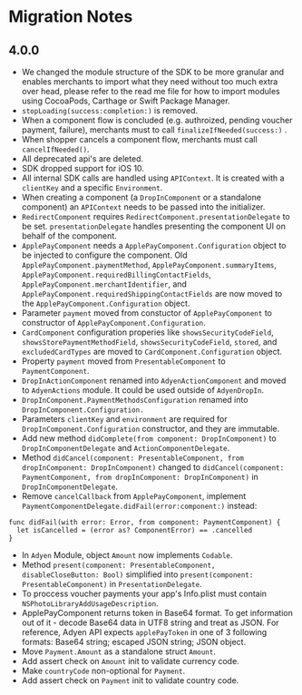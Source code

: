 #  Migration Notes

## 4.0.0

- We changed the module structure of the SDK to be more granular and enables merchants to import what they need without too much extra over head, please refer to the read me file for how to import modules using CocoaPods, Carthage or Swift Package Manager.
-  `stopLoading(success:completion:)` is removed.
- When a component flow is concluded (e.g. authroized, pending voucher payment, failure), merchants must to call `finalizeIfNeeded(success:)` .
- When shopper cancels a component flow,  merchants must call `cancelIfNeeded()`.
- All deprecated api's are deleted.
- SDK dropped support for iOS 10.
- All internal SDK calls are handled using `APIContext`. It is created with a `clientKey` and a specific `Environment`.
- When creating a component (a `DropInComponent` or a standalone component) an `APIContext` needs to be passed into the initializer.
- `RedirectComponent` requires `RedirectComponent.presentationDelegate` to be set.  `presentationDelegate` handles presenting the component UI on behalf of the component.
- `ApplePayComponent` needs a `ApplePayComponent.Configuration` object to be injected to configure the component.  Old `ApplePayComponent.paymentMethod`, `ApplePayComponent.summaryItems`, `ApplePayComponent.requiredBillingContactFields`, `ApplePayComponent.merchantIdentifier`, and `ApplePayComponent.requiredShippingContactFields` are now moved to the `ApplePayComponent.Configuration` object.
- Parameter `payment` moved from constuctor of `ApplePayComponent` to constructor of `ApplePayComponent.Configuration`.
- `CardComponent` configuration properies like `showsSecurityCodeField`, `showsStorePaymentMethodField`, `showsSecurityCodeField`, `stored`, and `excludedCardTypes` are moved to `CardComponent.Configuration` object.
- Property `payment` moved from `PresentableComponent` to `PaymentComponent`.
- `DropInActionComponent` renamed into `AdyenActionComponent` and moved to `AdyenActions` module. It could be used outside of `AdyenDropIn`.
- `DropInComponent.PaymentMethodsConfiguration` renamed into `DropInComponent.Configuration.`
- Parameters `clientKey` and `environment` are required for `DropInComponent.Configuration` constructor, and they are immutable.
- Add new method `didComplete(from component: DropInComponent)` to `DropInComponentDelegate` and `ActionComponentDelegate`.
- Method `didCancel(component: PresentableComponent, from dropInComponent: DropInComponent)` changed to `didCancel(component: PaymentComponent, from dropInComponent: DropInComponent)` in `DropInComponentDelegate`.
- Remove `cancelCallback` from `ApplePayComponent`, implement `PaymentComponentDelegate.didFail(error:component:)` instead:
```
func didFail(with error: Error, from component: PaymentComponent) {
  let isCancelled = (error as? ComponentError) == .cancelled
}
```
- In `Adyen` Module, object `Amount` now implements `Codable`.
- Method `present(component: PresentableComponent, disableCloseButton: Bool)` simplified into `present(component: PresentableComponent)` in `PresentationDelegate`.
- To proccess voucher payments your app's Info.plist must contain `NSPhotoLibraryAddUsageDescription`.
- ApplePayComponent returns token in Base64 format. To get information out of it - decode Base64 data in UTF8 string and treat as JSON. For reference, Adyen API expects `applePayToken` in one of 3 following formats: Base64 string; escaped JSON string; JSON object.
- Move `Payment.Amount` as a standalone struct `Amount`.
- Add assert check on `Amount` init to validate currency code.
- Make `countryCode` non-optional for `Payment`.
- Add assert check on `Payment` init to validate country code.
